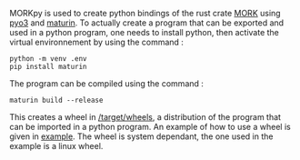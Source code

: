 MORKpy is used to create python bindings of the rust crate [MORK](https://github.com/ziiirozone/MORK) using [pyo3](https://github.com/PyO3/pyo3) and [maturin](https://github.com/PyO3/maturin). 
To actually create a program that can be exported and used in a python program, one needs to install python, then activate the virtual environnement by using the command :
```
python -m venv .env
pip install maturin
```
The program can be compiled using the command :
```
maturin build --release
```
This creates a wheel in [/target/wheels](/target/wheels), a distribution of the program that can be imported in a python program. An example of how to use a wheel is given in [example](/example). The wheel is system dependant, the one used in the example is a linux wheel.
